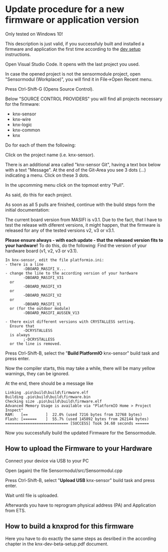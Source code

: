 # Update procedure for a new firmware or application version

Only tested on Windows 10!

This description is just valid, if you successfuly built and installed a firmware and application the first time according to the [dev setup](https://github.com/mumpf/knx-sensor/blob/release/doc/knx-dev-setup.md) instructions.

Open Visual Studio Code. It opens with the last project you used.

In case the opened project is not the sensormodule project, open "Sensormodul (Workplace)", you will find it in File->Open Recent menu.

Press Ctrl-Shift-G (Opens Source Control).

Below "SOURCE CONTROL PROVIDERS" you will find all projects necessary for the firmware:

* knx-sensor
* knx-wire
* knx-logic
* knx-common
* knx

Do for each of them the following:

Click on the project name (i.e. knx-sensor).

There is an additional area called "knx-sensor Git", having a text box below with a text "Message". At the end of the Git-Area you see 3 dots (...) indicating a menu. Click on these 3 dots.

In the upcomming menu click on the topmost entry "Pull".

As said, do this for each project.

As soon as all 5 pulls are finished, continue with the build steps form the initial documentation:

The current board version from MASIFI is v3.1. Due to the fact, that I have to test the release with diferent versions, it might happen, that the firmware is released for any of the tested versions v2, v3 or v3.1.

**Please ensure always - with each update - that the released version fits to your hardware!** To do this, do the following:
Find the version of your hardware board (v1, v2, v3 or v3.1).

    In knx-sensor, edit the file platformio.ini:  
    - there is a line 
            -DBOARD_MASIFI_V... 
    - change the line to the according version of your hardware
            -DBOARD_MASIFI_V31 
      or 
            -DBOARD_MASIFI_V3 
      or 
            -DBOARD_MASIFI_V2 
      or 
            -DBOARD_MASIFI_V1
      or (for the outdoor module)
            -DBOARD_MASIFI_AUSSEN_V13

    - there exist different versions with CRYSTALLESS setting.
      Ensure that
            -DCRYSTALLESS 
      is always  
            ;-DCRYSTALLESS
      or the line is removed.

Press Ctrl-Shift-B, select the "**Build PlatformIO** knx-sensor" build task and press enter.

Now the compiler starts, this may take a while, there will be many yellow warnings, they can be ignored.

At the end, there should be a message like

    Linking .pio\build\build\firmware.elf
    Building .pio\build\build\firmware.bin
    Checking size .pio\build\build\firmware.elf
    Advanced Memory Usage is available via "PlatformIO Home > Project Inspect"
    RAM:   [==        ]  22.0% (used 7216 bytes from 32768 bytes)
    Flash: [======    ]  55.7% (used 145892 bytes from 262144 bytes)
    ============================ [SUCCESS] Took 34.60 seconds ======

Now you successfully build the updated Firmware for the Sensormodule.

## How to upload the Firmware to your Hardware

Connect your device via USB to your PC

Open (again) the file Sensormodul/src/Sensormodul.cpp

Press Ctrl-Shift-B, select "**Upload USB** knx-sensor" build task and press enter.

Wait until file is uploaded.

Afterwards you have to reprogram physical address (PA) and Application from ETS.

## How to build a knxprod for this firmware

Here you have to do exactly the same steps as desribed in the according chapter in the knx-dev-beta-setup.pdf document.
 